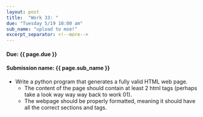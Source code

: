 ```yaml
---
layout: post
title:  "Work 33: "
due: "Tuesday 5/19 10:00 am"
sub_name: "upload to moe!"
excerpt_separator: <!--more-->
---
```


#### Due: {{ page.due }}

#### Submission name: {{ page.sub_name }}

<!--more-->

* Write a python program that generates a fully valid HTML web page.
  * The content of the page should contain at least 2 html tags (perhaps take a look way way way back to work 01).
  * The webpage should be properly formatted, meaning it should have all the correct sections and tags.
